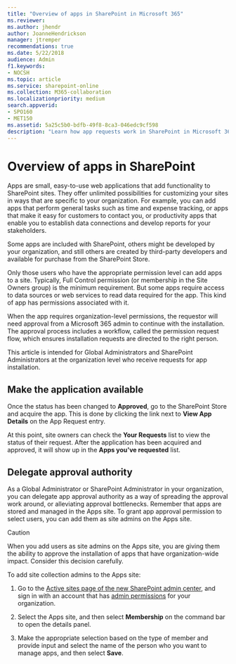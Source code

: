```yaml
---
title: "Overview of apps in SharePoint in Microsoft 365"
ms.reviewer: 
ms.author: jhendr
author: JoanneHendrickson
manager: jtremper
recommendations: true
ms.date: 5/22/2018
audience: Admin
f1.keywords:
- NOCSH
ms.topic: article
ms.service: sharepoint-online
ms.collection: M365-collaboration
ms.localizationpriority: medium
search.appverid:
- SPO160
- MET150
ms.assetid: 5a25c5b0-bdfb-49f8-8ca3-046edc9cf598
description: "Learn how app requests work in SharePoint in Microsoft 365."
---
```


# Overview of apps in SharePoint

Apps are small, easy-to-use web applications that add functionality to SharePoint sites. They offer unlimited possibilities for customizing your sites in ways that are specific to your organization. For example, you can add apps that perform general tasks such as time and expense tracking, or apps that make it easy for customers to contact you, or productivity apps that enable you to establish data connections and develop reports for your stakeholders. 
  
Some apps are included with SharePoint, others might be developed by your organization, and still others are created by third-party developers and available for purchase from the SharePoint Store. 
  
Only those users who have the appropriate permission level can add apps to a site. Typically, Full Control permission (or membership in the Site Owners group) is the minimum requirement. But some apps require access to data sources or web services to read data required for the app. This kind of app has permissions associated with it. 
 
When the app requires organization-level permissions, the requestor will need approval from a Microsoft 365 admin to continue with the installation. The approval process includes a workflow, called the permission request flow, which ensures installation requests are directed to the right person. 
  
This article is intended for Global Administrators and SharePoint Administrators at the organization level who receive requests for app installation.

## Make the application available

Once the status has been changed to **Approved**, go to the SharePoint Store and acquire the app. This is done by clicking the link next to **View App Details** on the App Request entry.

At this point, site owners can check the **Your Requests** list to view the status of their request. After the application has been acquired and approved, it will show up in the **Apps you've requested** list.

## Delegate approval authority

As a Global Administrator or SharePoint Administrator in your organization, you can delegate app approval authority as a way of spreading the approval work around, or alleviating approval bottlenecks. Remember that apps are stored and managed in the Apps site. To grant app approval permission to select users, you can add them as site admins on the Apps site. 
  
> [!CAUTION]
> When you add users as site admins on the Apps site, you are giving them the ability to approve the installation of apps that have organization-wide impact. Consider this decision carefully. 
  
To add site collection admins to the Apps site:

1. Go to the [Active sites page of the new SharePoint admin center](https://admin.microsoft.com/sharepoint?page=siteManagement&modern=true), and sign in with an account that has [admin permissions](/sharepoint/sharepoint-admin-role) for your organization.

1. Select the Apps site, and then select **Membership** on the command bar to open the details panel. 

1. Make the appropriate selection based on the type of member and provide input and select the name of the person who you want to manage apps, and then select **Save**.

